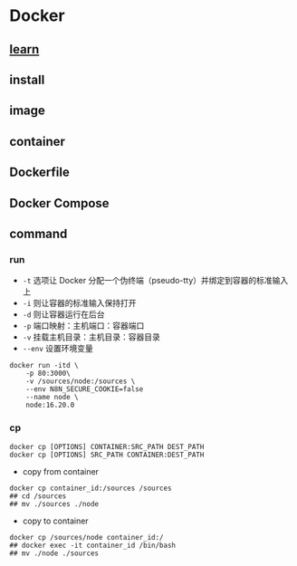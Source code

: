 # Docker

## [learn](https://docker-practice.github.io/zh-cn/data_management/bind-mounts.html)

## install

## image

## container

## Dockerfile

## Docker Compose

## command

### run

- `-t` 选项让 Docker 分配一个伪终端（pseudo-tty）并绑定到容器的标准输入上
- `-i` 则让容器的标准输入保持打开
- `-d` 则让容器运行在后台
- `-p` 端口映射：主机端口：容器端口
- `-v` 挂载主机目录：主机目录：容器目录
- `--env` 设置环境变量

```
docker run -itd \
    -p 80:3000\
    -v /sources/node:/sources \
    --env N8N_SECURE_COOKIE=false
    --name node \
    node:16.20.0
```

### cp

```
docker cp [OPTIONS] CONTAINER:SRC_PATH DEST_PATH
docker cp [OPTIONS] SRC_PATH CONTAINER:DEST_PATH
```

- copy from container

```
docker cp container_id:/sources /sources
## cd /sources
## mv ./sources ./node
```

- copy to container

```
docker cp /sources/node container_id:/
## docker exec -it container_id /bin/bash
## mv ./node ./sources
```
